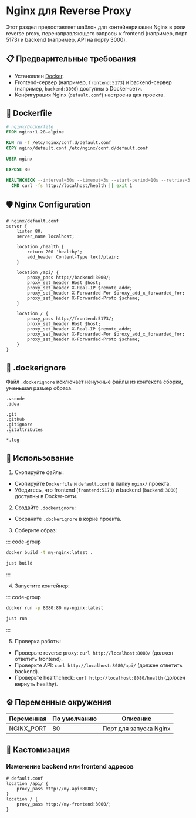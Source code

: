 # Nginx для Reverse Proxy

Этот раздел предоставляет шаблон для контейнеризации Nginx в роли reverse proxy, перенаправляющего запросы к frontend (например, порт 5173) и backend (например, API на порту 3000).

## 📋 Предварительные требования

- Установлен [Docker](https://www.docker.com/get-started).
- Frontend-сервер (например, `frontend:5173`) и backend-сервер (например, `backend:3000`) доступны в Docker-сети.
- Конфигурация Nginx (`default.conf`) настроена для проекта.

## 🐳 Dockerfile

```Dockerfile
# nginx/Dockerfile
FROM nginx:1.28-alpine

RUN rm -f /etc/nginx/conf.d/default.conf
COPY nginx/default.conf /etc/nginx/conf.d/default.conf

USER nginx

EXPOSE 80

HEALTHCHECK --interval=30s --timeout=3s --start-period=10s --retries=3 \
  CMD curl -fs http://localhost/health || exit 1
```

## 🛡️ Nginx Configuration

```nginx
# nginx/default.conf
server {
    listen 80;
    server_name localhost;

    location /health {
        return 200 'healthy';
        add_header Content-Type text/plain;
    }

    location /api/ {
        proxy_pass http://backend:3000/;
        proxy_set_header Host $host;
        proxy_set_header X-Real-IP $remote_addr;
        proxy_set_header X-Forwarded-For $proxy_add_x_forwarded_for;
        proxy_set_header X-Forwarded-Proto $scheme;
    }

    location / {
        proxy_pass http://frontend:5173/;
        proxy_set_header Host $host;
        proxy_set_header X-Real-IP $remote_addr;
        proxy_set_header X-Forwarded-For $proxy_add_x_forwarded_for;
        proxy_set_header X-Forwarded-Proto $scheme;
    }
}
```

## 🚫 .dockerignore

Файл `.dockerignore` исключает ненужные файлы из контекста сборки, уменьшая размер образа.

```dockerignore
.vscode
.idea

.git
.github
.gitignore
.gitattributes

*.log
```

## 🚀 Использование

1. Скопируйте файлы:

- Скопируйте `Dockerfile` и `default.conf` в папку `nginx/` проекта.
- Убедитесь, что frontend (`frontend:5173`) и backend (`backend:3000`) доступны в Docker-сети.

2. Создайте `.dockerignore`:

- Сохраните `.dockerignore` в корне проекта.

3. Соберите образ:

::: code-group

```bash [bash]
docker build -t my-nginx:latest .
```

```bash [just]
just build
```

:::

4. Запустите контейнер:

::: code-group

```bash [bash]
docker run -p 8080:80 my-nginx:latest
```

```bash [just]
just run
```

:::

5. Проверка работы:

- Проверьте reverse proxy: `curl http://localhost:8080/` (должен ответить frontend).
- Проверьте API: `curl http://localhost:8080/api/` (должен ответить backend).
- Проверьте healthcheck: `curl http://localhost:8080/health` (должен вернуть healthy).

## ⚙️ Переменные окружения

| Переменная | По умолчанию | Описание               |
| ---------- | ------------ | ---------------------- |
| NGINX_PORT | 80           | Порт для запуска Nginx |

## 🔧 Кастомизация

### Изменение backend или frontend адресов

```nginx
# default.conf
location /api/ {
    proxy_pass http://my-api:8080/;
}
location / {
    proxy_pass http://my-frontend:3000/;
}
```
